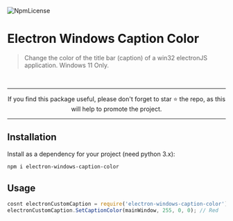 ![NpmLicense](https://img.shields.io/npm/l/express.svg)

# Electron Windows Caption Color
> Change the color of the title bar (caption) of a win32 electronJS application. Windows 11 Only.

<br>
<hr>
<p align="center">
If you find this package useful, please don't forget to star ⭐️ the repo, as this will help to promote the project.<br>
</p>
<hr>


## Installation

Install as a dependency for your project (need python 3.x):

```bash
npm i electron-windows-caption-color
```

## Usage

```javascript
cosnt electronCustomCaption = require('electron-windows-caption-color');
electronCustomCaption.SetCaptionColor(mainWindow, 255, 0, 0); // Red
```